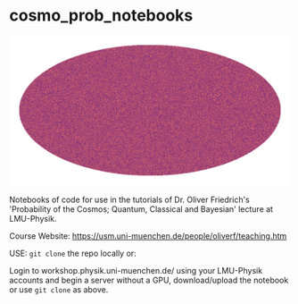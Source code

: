 # cosmo_prob_notebooks

<p align="center">
    <img {
          src="https://github.com/homerjed/cosmo_prob_notebooks/blob/main/gaussian_field.png"
          padding:1px;
          border:1px solid #021a40;
          background-color:#ff0;
         } />
</p>

Notebooks of code for use in the tutorials of Dr. Oliver Friedrich's 'Probability of the Cosmos; Quantum, Classical and Bayesian' lecture at LMU-Physik.

Course Website: https://usm.uni-muenchen.de/people/oliverf/teaching.htm

USE:
`git clone` the repo locally or:

Login to workshop.physik.uni-muenchen.de/ using your LMU-Physik accounts and begin a server without a GPU, download/upload the notebook or use `git clone` as above.
